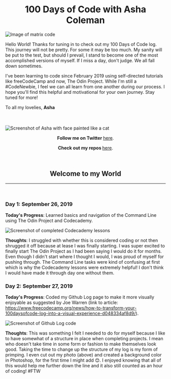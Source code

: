 <h1 align="center">100 Days of Code with Asha Coleman</h1>

<img src="https://lh3.googleusercontent.com/GPBj39m9CANr89bjrlJ40QetM_JLNr2bYTm8ZKBPb4wbAjW-pjEQeacyyd53QtB61717QHyFI5y93-n3a9-z0Zwag9OIv9Y_61VvpkVFEgsZh-BmuxF3ge9uHSUgtOEVp4LNfDQsH754NXEq6TemewXbS54cPTpcnUE1t7hy1m02wUg7Au9umQCiZTMotafF40JWlSKVHsxuCllZeFym135PTBNavdOtq1TITzJt8kQmxtIFJR6zviT-BMbGl9sg4O5lHDQ2khMXFeAPGvyGkLi06htVzE2gWucmDxEhIZ5J_mStEHGSsZKPsx9gebu69BGSTKs5AISx_8LQQ8NB7dK3TG2MrWBorgDF0DB8hJcQjIBiJRlvn0JWz-WMDh6qsTKnUulkT7ih1CEhhiii82KAIsJKMhBPpbXk3KaYanxTBT7quMCB6xSFj-4Vxi_c6i3NrKu9LCwpuMvlD01S0VdcVXUkFRuhr8-qg_petO9QmqMrDMb5MLCzNZ7UO7HVjSJdNxCM6Jr85rIdsfWSslsU9fFUQCr-jas7YzXNBp4mTqMsnE2BAPDKR4Qlmdx697JOEaj66re5-sjMcJSEpoQtGzicdY4WnuqYgimKGyuVJo2X286dRqDsFALd-eqg7v7T4cDgYQooLXxEKSFLOXBqA3HpnaAHsEHvD-HgPHb3XBEBKNYLfE4=w3160-h1974-no" alt="Image of matrix code">


Hello World! Thanks for tuning in to check out my 100 Days of Code log. This journey will not be pretty. For some it may be too much. My sanity will be put to the test, but should I prevail, I stand to become one of the most accomplished versions of myself. If I miss a day, don't judge. We all fall down sometimes.

I've been learning to code since February 2019 using self-directed tutorials like freeCodeCamp and now, The Odin Project. While I'm still a #CodeNewbie, I feel we can all learn from one another during our process. I hope you'll find this helpful and motivational for your own journey. Stay tuned for more!

To all my lovelies,
**Asha**

<br>
<br>

<img src="https://lh3.googleusercontent.com/-ROgc5gyY1l0klMVoqguax1wuOSx0bKTA0DGFUsq4C4hiKGW08pkCOu1ivpxce0nm_8JGwNCKAIHcNmjj1qsGo9bTiOrReSSG-b879xkmW8TARkh6qMm-jauISaKI_IZm_AHeF2ulrQ5xxFdho8se50MT97Ox4QpowC2YQOz_AdV0-OpgBwqnxlF-qsxBnjM8hzEURwll7V8OBR-RqzJ2N8oU3h4fHKtlMVpfYwBATKGJmQFqHdkgnVznckaVSPHwbPIhhEK2omCOvUj65e6x2Jdww1A5Qt220L3MWyuq6Rmh-DSEwrWck9m-XTHiNOLS4NXZq3XWhCW2K3YauA0SIIEZ5yF70BZ9eRsBFiQleAxtwwjkNNNuHYkidS3aHqouX3npy4NkY67iAGf74cKjuAOvATGDpSDyMQbteFxws-nKchUOEppOaoxRrcEJmEUgSqT3LqkvDf_aVM3p8uRahdcI_Dld1DmP134OQlyWJHcTfOzKj_vSeeruTpiJSqqMeyRyamvaFk77fzAn7ssnq2QhrGi5XQ5q1z78lLDdTc4yxBUxxsa4OER91Kh13XYXFj-xe6tIq7dd-FfUyYWWKazkUwBpKKSCcRMmAQMNZSY4qO8OEVFhV0CL0yIlEQ8ivYqlegHxMjOZvOl9ICsdd3AAE-gFH9IYHJwmKFL1zLNK6Ss2acLGsQ=w1482-h1974-no" alt="Screenshot of Asha with face painted like a cat">

<p align="center"><b>Follow me on Twitter </b><a href="http://www.twitter.com/ashacoleman7">here</a>.</p>

<p align="center"><b>Check out my repos </b><a href="https://github.com/AshaColeman">here</a>.</p>

<br>
<h2 align="center">Welcome to my World</h2>
<hr>
<br>


### Day 1: September 26, 2019

**Today's Progress**: Learned basics and navigation of the Command Line using The Odin Project and Codecademy.

<img src="https://lh3.googleusercontent.com/0MiGKzPPwaESxxqbpQtDsiOmrWl9P92HfUnPF0vUSQL1GPnsMjT-rWjDMyTlDqiJcvDQ5lblkro2TXswBJ9U4OXyNussoKm77m6Wrf2mSclg7xza3Ku7b60nGTFIgWMaNXGDM8L2_EtyJ0ENCCyK2jvYmEyPUEmGPPp0xuA-2ZasSJAEZavoV3fnWn7vGlmJWSbAnARBrpyKygFBGPJQP3Qb7O_Z8Wm5b9H2e_aTrX3TS0VaqfxXDVSGBs4-AZAqhw81Qv7fGgskDuRw-3plJjio0PvMtP3NOItaxWpiPM544dp8Q6qxyzG27-tq9HRXMqIe8C2IKHur3wN58IsIVJ4AjQTp-ET2kdUqeCuFBGLUQH9b9eu1xRNge3UzLn78uZHOmw7AmNJXiOWyRrCC_2G-JQHZNuPZE04FTFaOrKQVikhlQZWi0XXvNam1QC73oyK7hD_qvJ9VDZGlmr358h7GDETjMS2pB0HEoDMQcwBVu1VAN0odum7EZb9XEI9N69mkeeklI7psKoIPjFEqEhCMIZ670o-jGOQJUe5MLMAG6xjcntWreMIGyZFAFkOfvQfK02OGWJjsSop3w_B4jPGEYOLX61oPt1y9YsCLGkGoGpcMLmvV_QyP1dSP4wdSYRaqF5K9aGseclOA1dnwHhaz7tvAAM9UDNc7-ZdTiikkrJCtdcx0D7k=w1555-h944-no" alt="Screenshot of completed Codecademy lessons">

**Thoughts**: I struggled with whether this is considered coding or not then shrugged it off because at lease I was finally starting. I was super excited to finally start The Odin Project as I had been saying I would do it for months. Even though I didn't start where I thought I would, I was proud of myself for pushing through. The Command Line tasks were kind of confusing at first which is why the Codecademy lessons were extremely helpful! I don't think I would have made it through day one without them.



### Day 2:  September 27, 2019

**Today's Progress**:  Coded my Github Log page to make it more visually enjoyable as suggested by Joe Warren (link to article: https://www.freecodecamp.org/news/how-to-transform-your-100daysofcode-log-into-a-visual-experience-d048334af8d9/).

<img src="https://lh3.googleusercontent.com/0P1VgSH9ZgSESidzFt1qH_zwcm_wPRIXIyydNbugQMwJnDLC0-ZZgLS9zq6lJ_ph5wZdK8TDqDbVgUDawInWegKSXn5-ewhryIOysCbJnyzpeDCuqzZoRAh5c0QrTIT9BsHM7aH4KBwgPJ7uB9sfu00gGJSaywGLn0lKIbWToJARuDgLUYVq-e_9hPvYdcSqWq2YF1xiAb4hodld_ME3DQRqsC_Sw_-mhOv3YGShb30SqFZE_Cvf86qDYr7QdQ8SBA-4it_SG50VdiQTr8resAPWvKdZHOKScf3DATPK-Xi17bsbr98xgA6m9X5EmX1EVGyxEiiDRqDL7Jrxkodh_XMfzfkSxv3DydX809Y0mW62x2ItJ4Sad6yMXl9Tlire9CjBCWznO28QGkpMwMYsCSsGZtYK-lbXCb5WuOYcJKgZ6eG4T2c2jTdhQyPI8WflSJyw5VWktS_wd4jN4mwWH_Ib7QHepS77fqkejLWayGRF0fTVqNdu1evo03PWsxW5eDiaOTKQ2byTkUFnGrVfcz1BAIphwy62bv1a35XhTjr88uzfxhxI-AfUZRbiV3eAfFUhkEIYg-0kjXFN-S9PFwIfCp6OO0eaoEkfS9K0KNv62BvSFw6ACODyIIE6lM4zApiQGXymVnCb8FfXdxcldy2LBp2s7Az2Rwgw2uAvLgHOCzOC1tVVJYA=w1832-h1662-no" alt="Screenshot of Github Log code">

**Thoughts**:  This was something I felt I needed to do for myself because I like to have somewhat of a structure in place when completing projects. I mean who doesn't take time in some form or fashion to make themselves look good. Taking the time to change up the structure of my log is my form of primping. I even cut out my photo (above) and created a background color in Photoshop, for the first time I might add 😊. I enjoyed knowing that all of this would help me further down the line and it also still counted as an hour of coding! #FTW
